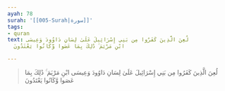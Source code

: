 ```yaml
---
ayah: 78
surah: '[[005-Surah|سورة]]'
tags:
- quran
text: لُعِنَ الَّذِينَ كَفَرُوا مِن بَنِي إِسْرَائِيلَ عَلَىٰ لِسَانِ دَاوُودَ وَعِيسَى
  ابْنِ مَرْيَمَ ۚ ذَٰلِكَ بِمَا عَصَوا وَّكَانُوا يَعْتَدُونَ

---
```

> لُعِنَ الَّذِينَ كَفَرُوا مِن بَنِي إِسْرَائِيلَ عَلَىٰ لِسَانِ دَاوُودَ وَعِيسَى ابْنِ مَرْيَمَ ۚ ذَٰلِكَ بِمَا عَصَوا وَّكَانُوا يَعْتَدُونَ
